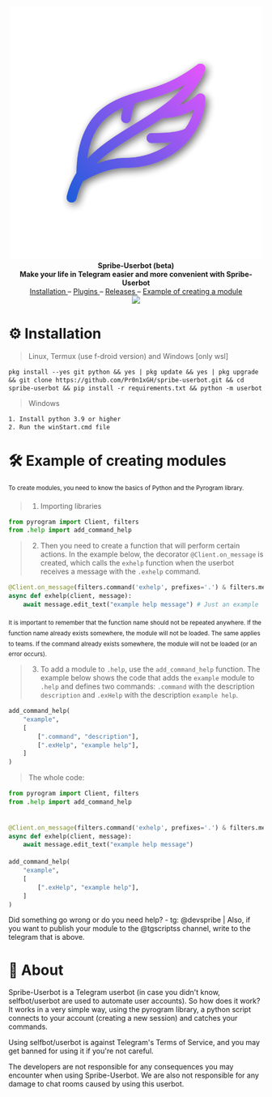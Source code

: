 <p align="center">
  <img src="https://github.com/Pr0n1xGH/spribe-userbot/blob/main/userbot/utils/misc/src/logo.png" />
  <br>
  <b>Spribe-Userbot (beta)</b>
  <br>
  <b>Make your life in Telegram easier and more convenient with Spribe-Userbot</b>
  <br>
  <a href='https://github.com/Pr0n1xGH/spribe-userbot#%EF%B8%8F-installation'>
        Installation
  </a>
  –
  <a href='https://t.me/tgscriptss'>
        Plugins
  </a>
  –
  <a href="https://github.com/Pr0n1xGH/spribe-userbot/releases">
        Releases
  </a>
  –
  <a href="https://github.com/Pr0n1xGH/spribe-userbot#%EF%B8%8F-example-of-creating-modules">
        Еxample of creating a module
  </a>
  <br>
  <img src="https://user-images.githubusercontent.com/73097560/115834477-dbab4500-a447-11eb-908a-139a6edaec5c.gif" />
  <br>
</p>

# ⚙️ Installation
> Linux, Termux (use f-droid version) and Windows [only wsl]

<pre><code>pkg install --yes git python && yes | pkg update && yes | pkg upgrade && git clone https://github.com/Pr0n1xGH/spribe-userbot.git && cd spribe-userbot && pip install -r requirements.txt && python -m userbot</pre></code>

> Windows

<pre><code>1. Install python 3.9 or higher
2. Run the winStart.cmd file</pre></code>

# 🛠️ Example of creating modules
<sup>To create modules, you need to know the basics of Python and the Pyrogram library.</sup>
> 1. Importing libraries
```python
from pyrogram import Client, filters
from .help import add_command_help
```
> 2. Then you need to create a function that will perform certain actions. In the example below, the decorator `@Client.on_message` is created, which calls the `exhelp` function when the userbot receives a message with the `.exhelp` command.
```python
@Client.on_message(filters.command('exhelp', prefixes='.') & filters.me)
async def exhelp(client, message):
    await message.edit_text("example help message") # Just an example
```

<sub>It is important to remember that the function name should not be repeated anywhere. If the function name already exists somewhere, the module will not be loaded. The same applies to teams. If the command already exists somewhere, the module will not be loaded (or an error occurs).</sup>

> 3. To add a module to `.help`, use the `add_command_help` function. The example below shows the code that adds the `example` module to `.help` and defines two commands: `.command` with the description `description` and `.exHelp` with the description `example help`.

```python
add_command_help(
    "example",
    [
        [".command", "description"],
        [".exHelp", "example help"],
    ]
)
```

> The whole code:
```python
from pyrogram import Client, filters
from .help import add_command_help


@Client.on_message(filters.command('exhelp', prefixes='.') & filters.me)
async def exhelp(client, message):
    await message.edit_text("example help message")

add_command_help(
    "example",
    [
        [".exHelp", "example help"],
    ]
)
```
Did something go wrong or do you need help? - tg: @devspribe | Also, if you want to publish your module to the @tgscriptss channel, write to the telegram that is above.


# 🍃 About
<p>Spribe-Userbot is a Telegram userbot (in case you didn't know, selfbot/userbot are used to automate user accounts).
So how does it work? It works in a very simple way, using the pyrogram library, a python script connects to your account (creating a new session) and catches your commands.

Using selfbot/userbot is against Telegram's Terms of Service, and you may get banned for using it if you're not careful.

The developers are not responsible for any consequences you may encounter when using Spribe-Userbot. We are also not
responsible for any damage to chat rooms caused by using this userbot.</p>
